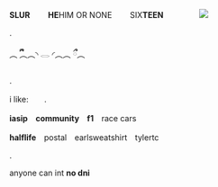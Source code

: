 **SLUR** 　　**HE**HIM OR NONE 　　SIX**TEEN** 　　 　　<img src="https://i.postimg.cc/d0chJFy9/36ff3642537b65a2b34eb2f57f513973-removebg-preview-1.png">

.

︵ ྀྀི︵︵◝ 𓂋 ◜︵︵ ྀྀ︵

.

i like:　　.

  **iasip**　**community**　**f1**　race cars　
  
  **halflife**　postal　earlsweatshirt　tylertc

  .

  anyone can int **no dni**
